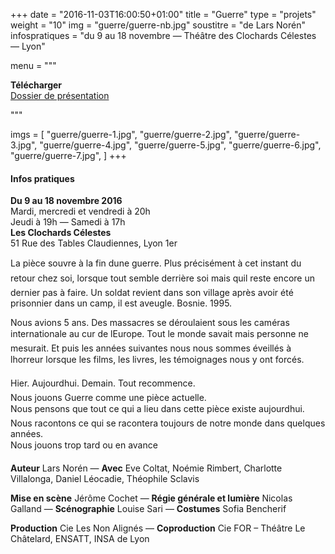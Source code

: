 +++
date = "2016-11-03T16:00:50+01:00"
title = "Guerre"
type = "projets"
weight = "10"
img = "guerre/guerre-nb.jpg"
soustitre = "de Lars Norén"
infospratiques = "du 9 au 18 novembre — Théâtre des Clochards Célestes — Lyon"

menu = """<p><b>Télécharger</b><br><a href="/dl/dossier-guerre.pdf">Dossier de présentation</a></p>
  """

imgs = [
  "guerre/guerre-1.jpg",
  "guerre/guerre-2.jpg",
  "guerre/guerre-3.jpg",
  "guerre/guerre-4.jpg",
  "guerre/guerre-5.jpg",
  "guerre/guerre-6.jpg",
  "guerre/guerre-7.jpg",
]
+++

#### Infos pratiques

__Du 9 au 18 novembre 2016__<br>
Mardi, mercredi et vendredi à 20h<br>
Jeudi à 19h — Samedi à 17h<br>
__Les Clochards Célestes__<br>
51 Rue des Tables Claudiennes, Lyon 1er

La pièce souvre à la fin dune guerre. Plus précisément à cet instant du retour chez soi, lorsque tout semble derrière soi mais quil reste encore un dernier pas à faire. Un soldat revient dans son village après avoir été prisonnier dans un camp, il est aveugle.
Bosnie. 1995.

Nous avions 5 ans. Des massacres se déroulaient sous les caméras internationale au cur de lEurope. Tout le monde savait mais personne ne mesurait. Et puis les années suivantes nous nous sommes éveillés à lhorreur lorsque les films, les livres, les témoignages nous y ont forcés.

Hier. Aujourdhui. Demain. Tout recommence.<br>
Nous jouons Guerre comme une pièce actuelle. <br>
Nous pensons que tout ce qui a lieu dans cette pièce existe aujourdhui.<br>
Nous racontons ce qui se racontera toujours de notre monde dans quelques années.<br>
Nous jouons trop tard ou en avance

__Auteur__ Lars Norén — __Avec__ Eve Coltat, Noémie Rimbert, Charlotte Villalonga, Daniel Léocadie, Théophile Sclavis

__Mise en scène__ Jérôme Cochet —
__Régie générale et lumière__ Nicolas Galland —
__Scénographie__ Louise Sari —
__Costumes__ Sofia Bencherif

__Production__ Cie Les Non Alignés — __Coproduction__ Cie FOR – Théâtre Le Châtelard, ENSATT, INSA de Lyon
